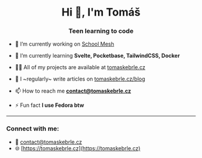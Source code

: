 <h1 align="center">Hi 👋, I'm Tomáš</h1>
<h3 align="center">Teen learning to code</h3>

- 🔭 I’m currently working on [School Mesh](https://school.mesh.sk)

- 🌱 I’m currently learning **Svelte, Pocketbase, TailwindCSS, Docker**

- 👨‍💻 All of my projects are available at [tomaskebrle.cz](https://tomaskebrle.cz)

- 📝 I ~regularly~ write articles on [tomaskebrle.cz/blog](https://tomaskebrle.cz/blog)

- 📫 How to reach me **contact@tomaskebrle.cz**

- ⚡ Fun fact **I use Fedora btw**

---

<h3 align="left">Connect with me:</h3>

- 📧 contact@tomaskebrle.cz
- 🌐 [https://tomaskebrle.cz](https://tomaskebrle.cz)


